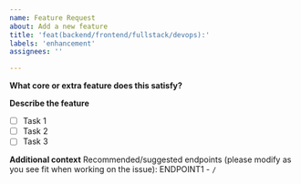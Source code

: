 ```yaml
---
name: Feature Request
about: Add a new feature
title: 'feat(backend/frontend/fullstack/devops):'
labels: 'enhancement'
assignees: ''

---
```


**What core or extra feature does this satisfy?**

**Describe the feature**
- [ ] Task 1
- [ ] Task 2
- [ ] Task 3

**Additional context**
Recommended/suggested endpoints (please modify as you see fit when working on the issue):
ENDPOINT1 - `/`
